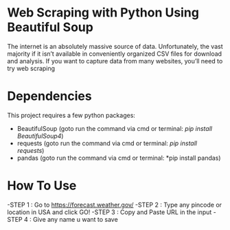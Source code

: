 # Web Scraping with Python Using Beautiful Soup
The internet is an absolutely massive source of data. Unfortunately, the vast majority if it isn’t available in conveniently organized CSV files for download and analysis. If you want to capture data from many websites, you’ll need to try web scraping

# Dependencies 
This project requires a few python packages:
- BeautifulSoup (goto run the command via cmd or terminal: *pip install BeautifulSoup4*)
- requests  (goto run the command via cmd or terminal: *pip install requests*)
- pandas  (goto run the command via cmd or terminal: *pip install pandas)

# How To Use
-STEP 1 : Go to  https://forecast.weather.gov/ 
-STEP 2 : Type any pincode or  location in USA and click GO!
-STEP 3 : Copy and Paste URL in the input
-STEP 4 : Give any name u want to save 
